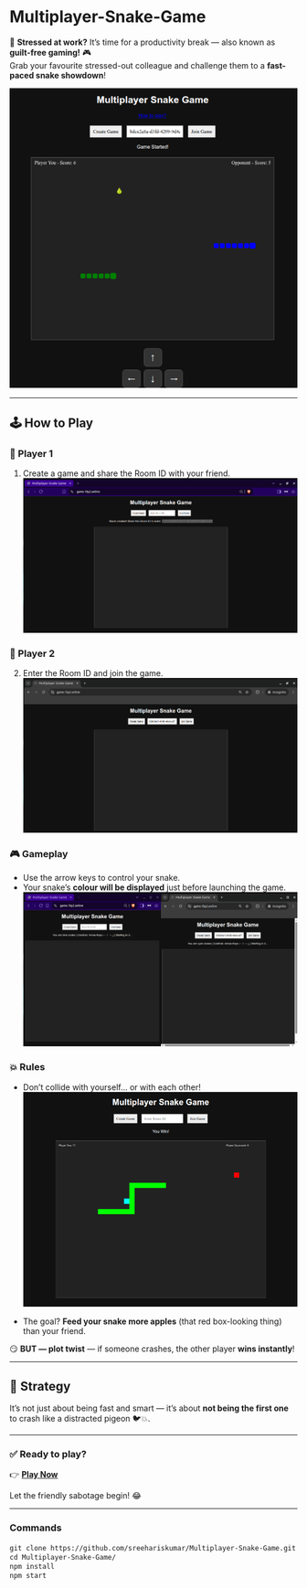 # Multiplayer-Snake-Game

💼 **Stressed at work?** It’s time for a productivity break — also known as **guilt-free gaming!** 🎮  
Grab your favourite stressed-out colleague and challenge them to a **fast-paced snake showdown**!

![Snake Game](snake_game.png)

---

## 🕹️ How to Play

### 👤 Player 1
1. Create a game and share the Room ID with your friend.  
![Screenshot1](Screenshot1.png)


### 👥 Player 2
2. Enter the Room ID and join the game.  
![Screenshot2](Screenshot2.png)


### 🎮 Gameplay
- Use the arrow keys to control your snake.
- Your snake’s **colour will be displayed** just before launching the game.  
![Screenshot3](Screenshot3.png)


### 💥 Rules
- Don’t collide with yourself… or with each other!  
![Screenshot4](Screenshot4.png)


- The goal? **Feed your snake more apples** (that red box-looking thing) than your friend.

😏 **BUT — plot twist** — if someone crashes, the other player **wins instantly**!

---

## 🤔 Strategy
It’s not just about being fast and smart — it’s about **not being the first one** to crash like a distracted pigeon 🐦💥.

---

### ✅ Ready to play?
👉 [**Play Now**](https://game.1by2.online)

Let the friendly sabotage begin! 😂

---

### Commands
```
git clone https://github.com/sreehariskumar/Multiplayer-Snake-Game.git
cd Multiplayer-Snake-Game/
npm install
npm start
```
